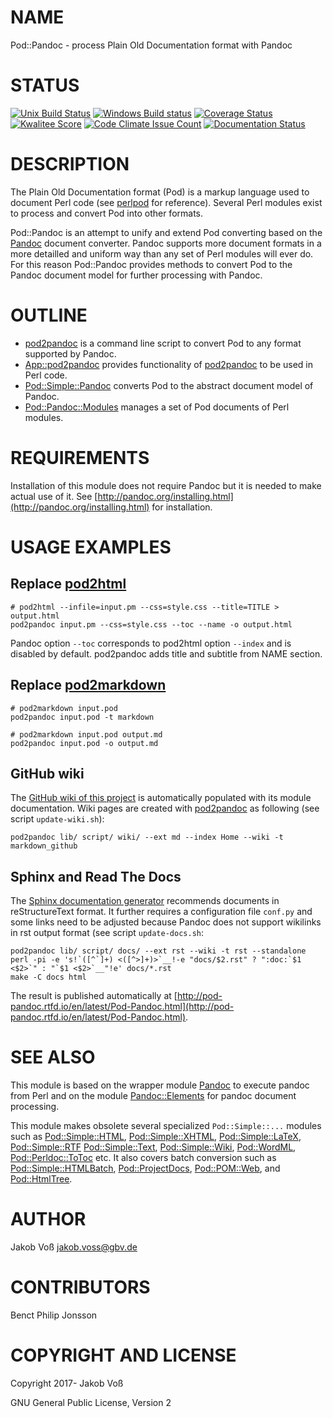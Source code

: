 # NAME

Pod::Pandoc - process Plain Old Documentation format with Pandoc

# STATUS

[![Unix Build Status](https://travis-ci.org/nichtich/Pod-Pandoc.svg)](https://travis-ci.org/nichtich/Pod-Pandoc)
[![Windows Build status](https://ci.appveyor.com/api/projects/status/lfskwt20v0ofj5ix?svg=true)](https://ci.appveyor.com/project/nichtich/pod-pandoc)
[![Coverage Status](https://coveralls.io/repos/nichtich/Pod-Pandoc/badge.svg)](https://coveralls.io/r/nichtich/Pod-Pandoc)
[![Kwalitee Score](http://cpants.cpanauthors.org/dist/Pod-Pandoc.png)](http://cpants.cpanauthors.org/dist/Pod-Pandoc)
[![Code Climate Issue Count](https://codeclimate.com/github/nichtich/Pod-Pandoc/badges/issue_count.svg)](https://codeclimate.com/github/nichtich/Pod-Pandoc)
[![Documentation Status](https://readthedocs.org/projects/pod-pandoc/badge/?version=latest)](http://pod-pandoc.readthedocs.io/?badge=latest)

# DESCRIPTION

The Plain Old Documentation format (Pod) is a markup language used to document
Perl code (see [perlpod](https://metacpan.org/pod/perlpod) for reference). Several Perl modules exist to process
and convert Pod into other formats.

Pod::Pandoc is an attempt to unify and extend Pod converting based on the
[Pandoc](http://pandoc.org/) document converter. Pandoc supports more document
formats in a more detailled and uniform way than any set of Perl modules will
ever do. For this reason Pod::Pandoc provides methods to convert Pod to the
Pandoc document model for further processing with Pandoc.

# OUTLINE

- [pod2pandoc](https://metacpan.org/pod/pod2pandoc) is a command line script to convert Pod to any format supported
by Pandoc.
- [App::pod2pandoc](https://metacpan.org/pod/App::pod2pandoc) provides functionality of [pod2pandoc](https://metacpan.org/pod/pod2pandoc) to be used in Perl code.
- [Pod::Simple::Pandoc](https://metacpan.org/pod/Pod::Simple::Pandoc) converts Pod to the abstract document model of Pandoc.
- [Pod::Pandoc::Modules](https://metacpan.org/pod/Pod::Pandoc::Modules) manages a set of Pod documents of Perl modules.

# REQUIREMENTS

Installation of this module does not require Pandoc but it is needed to make
actual use of it. See [http://pandoc.org/installing.html](http://pandoc.org/installing.html) for installation.

# USAGE EXAMPLES

## Replace [pod2html](https://metacpan.org/pod/pod2html)

    # pod2html --infile=input.pm --css=style.css --title=TITLE > output.html
    pod2pandoc input.pm --css=style.css --toc --name -o output.html

Pandoc option `--toc` corresponds to pod2html option `--index` and is
disabled by default. pod2pandoc adds title and subtitle from NAME section.

## Replace [pod2markdown](https://metacpan.org/pod/pod2markdown)

    # pod2markdown input.pod
    pod2pandoc input.pod -t markdown

    # pod2markdown input.pod output.md
    pod2pandoc input.pod -o output.md

## GitHub wiki

The [GitHub wiki of this project](https://github.com/nichtich/Pod-Pandoc/wiki)
is automatically populated with its module documentation.  Wiki pages
are created with [pod2pandoc](https://metacpan.org/pod/pod2pandoc) as following (see script `update-wiki.sh`):

    pod2pandoc lib/ script/ wiki/ --ext md --index Home --wiki -t markdown_github

## Sphinx and Read The Docs

The [Sphinx documentation generator](https://sphinx-doc.org/) recommends
documents in reStructureText format. It further requires a configuration file
`conf.py` and some links need to be adjusted because Pandoc does not support
wikilinks in rst output format (see script `update-docs.sh`:

    pod2pandoc lib/ script/ docs/ --ext rst --wiki -t rst --standalone
    perl -pi -e 's!`([^`]+) <([^>]+)>`__!-e "docs/$2.rst" ? ":doc:`$1 <$2>`" : "`$1 <$2>`__"!e' docs/*.rst
    make -C docs html

The result is published automatically at
[http://pod-pandoc.rtfd.io/en/latest/Pod-Pandoc.html](http://pod-pandoc.rtfd.io/en/latest/Pod-Pandoc.html).

# SEE ALSO

This module is based on the wrapper module [Pandoc](https://metacpan.org/pod/Pandoc) to execute pandoc from Perl
and on the module [Pandoc::Elements](https://metacpan.org/pod/Pandoc::Elements) for pandoc document processing.

This module makes obsolete several specialized `Pod::Simple::...` modules such
as [Pod::Simple::HTML](https://metacpan.org/pod/Pod::Simple::HTML), [Pod::Simple::XHTML](https://metacpan.org/pod/Pod::Simple::XHTML), [Pod::Simple::LaTeX](https://metacpan.org/pod/Pod::Simple::LaTeX),
[Pod::Simple::RTF](https://metacpan.org/pod/Pod::Simple::RTF) [Pod::Simple::Text](https://metacpan.org/pod/Pod::Simple::Text), [Pod::Simple::Wiki](https://metacpan.org/pod/Pod::Simple::Wiki), [Pod::WordML](https://metacpan.org/pod/Pod::WordML),
[Pod::Perldoc::ToToc](https://metacpan.org/pod/Pod::Perldoc::ToToc) etc. It also covers batch conversion such as
[Pod::Simple::HTMLBatch](https://metacpan.org/pod/Pod::Simple::HTMLBatch), [Pod::ProjectDocs](https://metacpan.org/pod/Pod::ProjectDocs), [Pod::POM::Web](https://metacpan.org/pod/Pod::POM::Web), and
[Pod::HtmlTree](https://metacpan.org/pod/Pod::HtmlTree).

# AUTHOR

Jakob Voß <jakob.voss@gbv.de>

# CONTRIBUTORS

Benct Philip Jonsson

# COPYRIGHT AND LICENSE

Copyright 2017- Jakob Voß

GNU General Public License, Version 2

